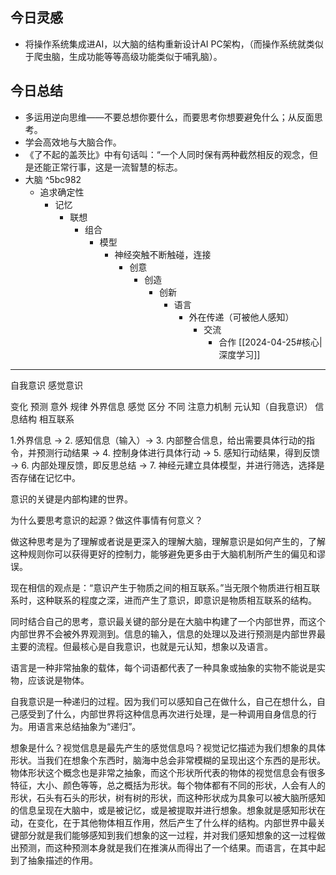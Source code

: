 
## 今日灵感

- 将操作系统集成进AI，以大脑的结构重新设计AI PC架构，（而操作系统就类似于爬虫脑，生成功能等等高级功能类似于哺乳脑）。

## 今日总结

- 多运用逆向思维——不要总想你要什么，而要思考你想要避免什么；从反面思考。
- 学会高效地与大脑合作。
- 《了不起的盖茨比》中有句话叫：“一个人同时保有两种截然相反的观念，但是还能正常行事，这是一流智慧的标志。
- 大脑 ^5bc982
	- 追求确定性
		- 记忆
			- 联想
				- 组合
					- 模型
						- 神经突触不断触碰，连接
							- 创意
								- 创造
									- 创新
										- 语言
											- 外在传递（可被他人感知）
												- 交流
													- 合作
[[2024-04-25#核心|深度学习]] 

--- 

自我意识
感觉意识

变化
	预测
		意外
			规律
				外界信息
					感觉
						区分
							不同
								注意力机制
									元认知（自我意识）
										信息结构
											相互联系

1.外界信息  ->  2. 感知信息（输入）->  3. 内部整合信息，给出需要具体行动的指令，并预测行动结果  ->  4. 控制身体进行具体行动  ->  5. 感知行动结果，得到反馈  ->  6. 内部处理反馈，即反思总结  ->  7. 神经元建立具体模型，并进行筛选，选择是否存储在记忆中。

意识的关键是内部构建的世界。

为什么要思考意识的起源？做这件事情有何意义？

做这种思考是为了理解或者说是更深入的理解大脑，理解意识是如何产生的，了解这种规则你可以获得更好的控制力，能够避免更多由于大脑机制所产生的偏见和谬误。

现在相信的观点是：“意识产生于物质之间的相互联系。”当无限个物质进行相互联系时，这种联系的程度之深，进而产生了意识，即意识是物质相互联系的结构。

同时结合自己的思考，意识最关键的部分是在大脑中构建了一个内部世界，而这个内部世界不会被外界观测到。信息的输入，信息的处理以及进行预测是内部世界最主要的流程。但最核心是自我意识，也就是元认知，想象以及语言。

语言是一种非常抽象的载体，每个词语都代表了一种具象或抽象的实物不能说是实物，应该说是物体。

自我意识是一种递归的过程。因为我们可以感知自己在做什么，自己在想什么，自己感受到了什么，内部世界将这种信息再次进行处理，是一种调用自身信息的行为。用语言来总结抽象为“递归”。

想象是什么？视觉信息是最先产生的感觉信息吗？视觉记忆描述为我们想象的具体形状。当我们在想象个东西时，脑海中总会非常模糊的呈现出这个东西的是形状。物体形状这个概念也是非常之抽象，而这个形状所代表的物体的视觉信息会有很多特征，大小、颜色等等，总之概括为形状。每个物体都有不同的形状，人会有人的形状，石头有石头的形状，树有树的形状，而这种形状成为具象可以被大脑所感知的信息呈现在大脑中，或是被记忆，或是被提取并进行想象。想象就是感知形状在动，在变化，在于其他物体相互作用，然后产生了什么样的结构。内部世界中最关键部分就是我们能够感知到我们想象的这一过程，并对我们感知想象的这一过程做出预测，而这种预测本身就是我们在推演从而得出了一个结果。而语言，在其中起到了抽象描述的作用。